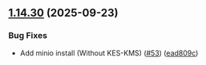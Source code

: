 ## [1.14.30](https://github.com/arpanrec/arpanrec.nebula/compare/1.14.29...1.14.30) (2025-09-23)


### Bug Fixes

* Add minio install (Without KES-KMS) ([#53](https://github.com/arpanrec/arpanrec.nebula/issues/53)) ([ead809c](https://github.com/arpanrec/arpanrec.nebula/commit/ead809c649731157fd1c146da44e783203e05383))
